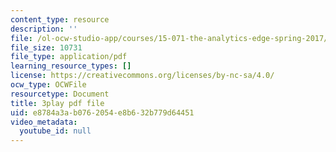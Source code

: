 ```yaml
---
content_type: resource
description: ''
file: /ol-ocw-studio-app/courses/15-071-the-analytics-edge-spring-2017/e8784a3ab0762054e8b632b779d64451_BKsi-Khu7Bs.pdf
file_size: 10731
file_type: application/pdf
learning_resource_types: []
license: https://creativecommons.org/licenses/by-nc-sa/4.0/
ocw_type: OCWFile
resourcetype: Document
title: 3play pdf file
uid: e8784a3a-b076-2054-e8b6-32b779d64451
video_metadata:
  youtube_id: null
---
```

